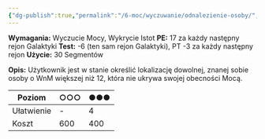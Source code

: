 ```yaml
---
{"dg-publish":true,"permalink":"/6-moc/wyczuwanie/odnalezienie-osoby/","dgPassFrontmatter":true}
---
```


**Wymagania:** Wyczucie Mocy, Wykrycie Istot
**PE:** 17 za każdy następny rejon Galaktyki
**Test:** -6 (ten sam rejon Galaktyki), PT -3 za każdy następny rejon
**Użycie:** 30 Segmentów

**Opis:** Użytkownik jest w stanie określić lokalizację dowolnej, znanej sobie osoby o WnM większej niż 12, która nie ukrywa swojej obecności Mocą.

| Poziom     | ○○○ | ●●● |
| ---------- | --- | --- |
| Ułatwienie | -   | 4   |
| Koszt      | 600 | 400 |
